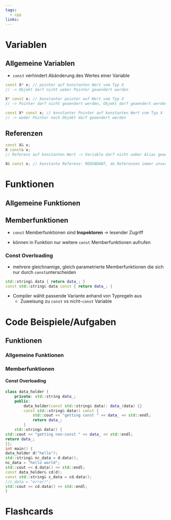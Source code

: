 ```yaml
---
tags:
  - cpp
links:
---
```

# Variablen
## Allgemeine Variablen
- `const` verhindert Abänderung des Wertes einer Variable
```cpp
const X* x; // pointer auf konstanten Wert vom Typ X
// -> Objekt darf nicht ueber Pointer geaendert werden

X* const x; // konstanter pointer auf Wert vom Typ X
// -> Pointer darf nicht geaendert werden, Objekt darf geaendert werden

const X* const x; // konstanter Pointer auf konstanten Wert vom Typ X
// -> weder Pointer noch Objekt darf geaendert werden
```
## Referenzen
```cpp
const X& x;
X const& x;
// Referenz auf konstanten Wert -> Variable darf nicht ueber Alias geaendert werden

X& const x; // konstante Referenz: REDUNDANT, da Referenzen immer unveraenderlich sind
```
# Funktionen
## Allgemeine Funktionen
## Memberfunktionen
- `const` Memberfunktionen sind **Inspektoren** -> lesender Zugriff
<!--SR:!2024-08-21,4,270-->
- können in Funktion nur weitere `const` Memberfunktionen aufrufen
### Const Overloading
- mehrere gleichnamige, gleich parametrierte Memberfunktionen die sich nur durch `const`unterscheiden
```cpp
std::string& data { return data_; }
const std::string& data const { return data_; }
```
- Compiler wählt passende Variante anhand von Typregeln aus
	- Zuweisung zu `const` vs nicht-`const` Variable
# Code Beispiele/Aufgaben
## Funktionen
### Allgemeine Funktionen
### Memberfunktionen
#### Const Overloading
```cpp
class data_holder {
	private: std::string data_;
	public:
		data_holder(const std::string& data): data_(data) {}
		const std::string& data() const {
			std::cout << "getting const " << data_ << std::endl;
			return data_;
		}
	std::string& data() {
std::cout << "getting non-const " << data_ << std::endl;
return data_;
}};
int main() {
data_holder d("hello");
std::string& nc_data = d.data();
nc_data = "hello world";
std::cout << d.data() << std::endl;
const data_holder& cd(d);
const std::string& c_data = cd.data();
//c_data = "error!";
std::cout << cd.data() << std::endl;
}
```
# Flashcards

